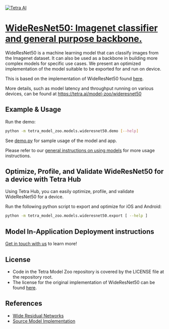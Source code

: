 [![Tetra AI](https://tetra-public-assets.s3.us-west-2.amazonaws.com/model-zoo/logo.svg)](https://tetra.ai/)


# [WideResNet50: Imagenet classifier and general purpose backbone.](https://tetra.ai/model-zoo/wideresnet50)

WideResNet50 is a machine learning model that can classify images from the Imagenet dataset. It can also be used as a backbone in building more complex models for specific use cases. We present an optimized implementation of the model suitable to be exported for and run on device.

This is based on the implementation of WideResNet50 found [here](https://github.com/pytorch/vision/blob/main/torchvision/models/resnet.py).

More details, such as model latency and throughput running on various devices, can be found at https://tetra.ai/model-zoo/wideresnet50


## Example & Usage

Run the demo:
```bash
python -m tetra_model_zoo.models.wideresnet50.demo [--help]
```

See [demo.py](demo.py) for sample usage of the model and app.

Please refer to our [general instructions on using models](../../#tetra-model-zoo) for more usage instructions.


## Optimize, Profile, and Validate WideResNet50 for a device with Tetra Hub
Using Tetra Hub, you can easily optimize, profile, and validate WideResNet50 for a device.

Run the following python script to export and optimize for iOS and Android:
```bash
python -m tetra_model_zoo.models.wideresnet50.export [ --help ]
```

## Model In-Application Deployment instructions
<a href="mailto:support@tetra.ai?subject=Request Access for Tetra Hub&body=Interest in using WideResNet50 in model zoo for deploying on-device.">Get in touch with us</a> to learn more!


## License
- Code in the Tetra Model Zoo repository is covered by the LICENSE file at the repository root.
- The license for the original implementation of WideResNet50 can be found [here](https://github.com/pytorch/vision/blob/main/LICENSE).


## References
* [Wide Residual Networks](https://arxiv.org/abs/1605.07146)
* [Source Model Implementation](https://github.com/pytorch/vision/blob/main/torchvision/models/resnet.py)
